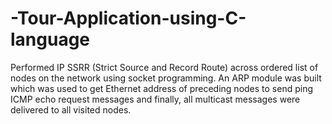 # -Tour-Application-using-C-language
Performed IP SSRR (Strict Source and Record Route) across ordered list of nodes on the network using socket programming. An ARP module was built which was used to get Ethernet address of preceding nodes to send ping ICMP echo request messages and finally, all multicast messages were delivered to all visited nodes.
